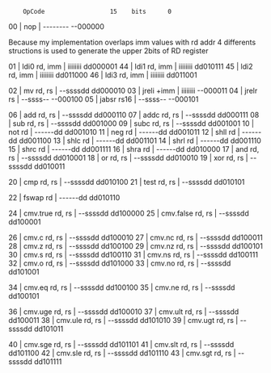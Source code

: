         OpCode					15    bits      0

00 |    nop				|	-------- --000000


Because my implementation overlaps imm values with rd addr
4 differents structions is used to generate the upper 2bits of RD register

01 |    ldi0 rd, imm			|	iiiiiiii dd000001
44 |    ldi1 rd, imm			|	iiiiiiii dd010111
45 |    ldi2 rd, imm			|	iiiiiiii dd011000
46 |    ldi3 rd, imm			|	iiiiiiii dd011001

02 |    mv rd, rs			|	--ssssdd dd000010
03 |    jreli +imm			|	iiiiiiii --000011
04 |    jrelr rs			|	--ssss-- --000100
05 |    jabsr rs16			|	--ssss-- --000101

06 |    add rd, rs			|	--ssssdd dd000110
07 |    addc rd, rs			|	--ssssdd dd000111
08 |    sub rd, rs			|	--ssssdd dd001000
09 |    subc rd, rs			|	--ssssdd dd001001
10 |    not rd				|	------dd dd001010
11 |    neg rd				|	------dd dd001011
12 |    shll rd				|	------dd dd001100
13 |    shlc rd				|	------dd dd001101
14 |    shrl rd				|	------dd dd001110
15 |    shrc rd				|	------dd dd001111
16 |    shra rd				|	------dd dd010000
17 |    and rd, rs			|	--ssssdd dd010001
18 |    or rd, rs			|	--ssssdd dd010010
19 |    xor rd, rs			|	--ssssdd dd010011

20 |    cmp rd, rs			|	--ssssdd dd010100
21 |    test rd, rs			|	--ssssdd dd010101

22 |    fswap rd			|	------dd dd010110

24 |    cmv.true rd, rs 	        |	--ssssdd dd100000
25 |    cmv.false rd, rs	        |	--ssssdd dd100001

26 |    cmv.c rd, rs    	        |	--ssssdd dd100010
27 |    cmv.nc rd, rs    	        |	--ssssdd dd100011
28 |    cmv.z rd, rs    	        |	--ssssdd dd100100
29 |    cmv.nz rd, rs    	        |	--ssssdd dd100101
30 |    cmv.s rd, rs    	        |	--ssssdd dd100110
31 |    cmv.ns rd, rs    	        |	--ssssdd dd100111
32 |    cmv.o rd, rs    	        |	--ssssdd dd101000
33 |    cmv.no rd, rs    	        |	--ssssdd dd101001

34 |    cmv.eq rd, rs    	        |	--ssssdd dd100100
35 |    cmv.ne rd, rs    	        |	--ssssdd dd100101

36 |    cmv.uge rd, rs    	        |	--ssssdd dd100010
37 |    cmv.ult rd, rs    	        |	--ssssdd dd100011
38 |    cmv.ule rd, rs    	        |	--ssssdd dd101010
39 |    cmv.ugt rd, rs    	        |	--ssssdd dd101011

40 |    cmv.sge rd, rs    	        |	--ssssdd dd101101
41 |    cmv.slt rd, rs    	        |	--ssssdd dd101100
42 |    cmv.sle rd, rs    	        |	--ssssdd dd101110
43 |    cmv.sgt rd, rs    	        |	--ssssdd dd101111
